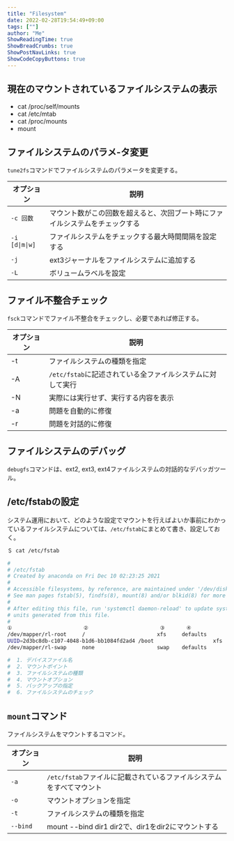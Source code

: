 ```yaml
---
title: "Filesystem"
date: 2022-02-28T19:54:49+09:00
tags: [""] 
author: "Me"
ShowReadingTime: true
ShowBreadCrumbs: true
ShowPostNavLinks: true
ShowCodeCopyButtons: true
---
```


## 現在のマウントされているファイルシステムの表示

- cat /proc/self/mounts
- cat /etc/mtab
- cat /proc/mounts
- mount

## ファイルシステムのパラメ-タ変更

`tune2fs`コマンドでファイルシステムのパラメータを変更する。

|オプション|説明|
|-|-|
|`-c 回数`|マウント数がこの回数を超えると、次回ブート時にファイルシステムをチェックする|
|`-i [d\|m\|w]`|ファイルシステムをチェックする最大時間間隔を設定する|
|`-j`|ext3ジャーナルをファイルシステムに追加する|
|`-L`|ボリュームラベルを設定|

## ファイル不整合チェック

`fsck`コマンドでファイル不整合をチェックし、必要であれば修正する。

|オプション|説明|
|-|-|
|-t|ファイルシステムの種類を指定|
|-A|`/etc/fstab`に記述されている全ファイルシステムに対して実行|
|-N|実際には実行せず、実行する内容を表示|
|-a|問題を自動的に修復|
|-r|問題を対話的に修復|

## ファイルシステムのデバッグ

`debugfs`コマンドは、ext2, ext3, ext4ファイルシステムの対話的なデバッガツール。

## /etc/fstabの設定

システム運用において、どのような設定でマウントを行えばよいか事前にわかっているファイルシステムについては、`/etc/fstab`にまとめて書き、設定しておく。

```bash
＄ cat /etc/fstab 

#
# /etc/fstab
# Created by anaconda on Fri Dec 10 02:23:25 2021
#
# Accessible filesystems, by reference, are maintained under '/dev/disk/'.
# See man pages fstab(5), findfs(8), mount(8) and/or blkid(8) for more info.
#
# After editing this file, run 'systemctl daemon-reload' to update systemd
# units generated from this file.
#
①                       ②                       ③       ④            ⑤⑥
/dev/mapper/rl-root     /                       xfs     defaults        0 0
UUID=2d3bc8db-c107-4048-b1d6-bb1084fd2ad4 /boot                   xfs     defaults        0 0
/dev/mapper/rl-swap     none                    swap    defaults        0 0

#  1. デバイスファイル名
#  2. マウントポイント
#  3. ファイルシステムの種類
#  4. マウントオプション
#  5. バックアップの指定
#  6. ファイルシステムのチェック
```

## `mount`コマンド

ファイルシステムをマウントするコマンド。

|オプション|説明|
|-|-|
|`-a`|`/etc/fstab`ファイルに記載されているファイルシステムをすべてマウント|
|`-o`|マウントオプションを指定|
|`-t`|ファイルシステムの種類を指定|
|`--bind`|mount --bind dir1 dir2で、dir1をdir2にマウントする|
